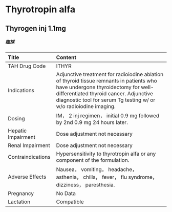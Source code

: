 # Thyrotropin alfa

## Thyrogen inj 1.1mg

##### 臨採

| Title              | Content                                                                                                                                                                                                                                      |
|:-------------------|:---------------------------------------------------------------------------------------------------------------------------------------------------------------------------------------------------------------------------------------------|
| TAH Drug Code      | ITHYR                                                                                                                                                                                                                                        |
| Indications        | Adjunctive treatment for radioiodine ablation of thyroid tissue remnants in patients who have undergone thyroidectomy for well-differentiated thyroid cancer. Adjunctive diagnostic tool for serum Tg testing w/ or w/o radioiodine imaging. |
| Dosing             | IM， 2 inj regimen， initial 0.9 mg followed by 2nd 0.9 mg 24 hours later.                                                                                                                                                                   |
| Hepatic Impairment | Dose adjustment not necessary                                                                                                                                                                                                                |
| Renal Impairment   | Dose adjustment not necessary                                                                                                                                                                                                                |
| Contraindications  | Hypersensitivity to thyrotropin alfa or any component of the formulation.                                                                                                                                                                    |
| Adverse Effects    | Nausea， vomiting， headache， asthenia， chills， fever， flu syndrome， dizziness， paresthesia.                                                                                                                                           |
| Pregnancy          | No Data                                                                                                                                                                                                                                      |
| Lactation          | Compatible                                                                                                                                                                                                                                   |

